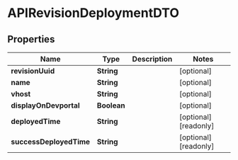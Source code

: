 

# APIRevisionDeploymentDTO

## Properties

Name | Type | Description | Notes
------------ | ------------- | ------------- | -------------
**revisionUuid** | **String** |  |  [optional]
**name** | **String** |  |  [optional]
**vhost** | **String** |  |  [optional]
**displayOnDevportal** | **Boolean** |  |  [optional]
**deployedTime** | **String** |  |  [optional] [readonly]
**successDeployedTime** | **String** |  |  [optional] [readonly]



